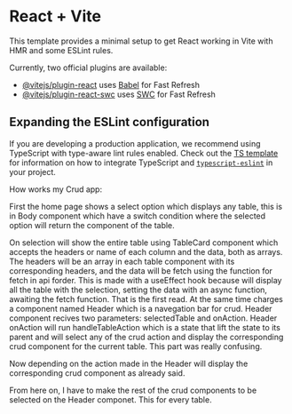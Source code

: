 # React + Vite

This template provides a minimal setup to get React working in Vite with HMR and some ESLint rules.

Currently, two official plugins are available:

- [@vitejs/plugin-react](https://github.com/vitejs/vite-plugin-react/blob/main/packages/plugin-react) uses [Babel](https://babeljs.io/) for Fast Refresh
- [@vitejs/plugin-react-swc](https://github.com/vitejs/vite-plugin-react/blob/main/packages/plugin-react-swc) uses [SWC](https://swc.rs/) for Fast Refresh

## Expanding the ESLint configuration

If you are developing a production application, we recommend using TypeScript with type-aware lint rules enabled. Check out the [TS template](https://github.com/vitejs/vite/tree/main/packages/create-vite/template-react-ts) for information on how to integrate TypeScript and [`typescript-eslint`](https://typescript-eslint.io) in your project.



How works my Crud app:

First the home page shows a select option which displays any table, this is in Body component which have a switch condition where the selected option will return the component of the table.

On selection will show the entire table using TableCard component which accepts the headers or name of each column and the data, both as arrays. The headers will be an array in each table component with its corresponding headers, and the data will be fetch using the function for fetch in api forder. This is made with a useEffect hook because will display all the table with the selection, setting the data with an async function, awaiting the fetch function. 
That is the first read.
At the same time charges a component named Header which is a navegation bar for crud. Header component recives two parameters: selectedTable and onAction. Header onAction will run handleTableAction which is a state that lift the state to its parent and will select any of the crud action and display the corresponding crud component for the current table.
This part was really confusing.

Now depending on the action made in the Header will display the corresponding crud component as already said.

From here on, I have to make the rest of the crud components to be selected on the Header componet. This for every table.